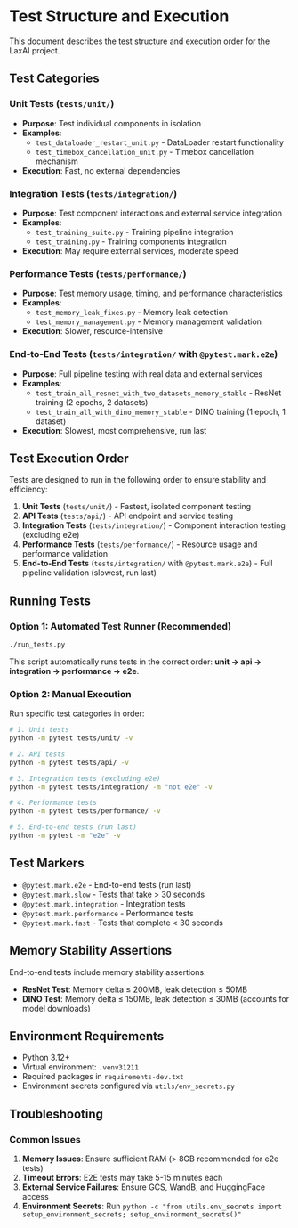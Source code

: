 # Test Structure and Execution

This document describes the test structure and execution order for the LaxAI project.

## Test Categories

### Unit Tests (`tests/unit/`)
- **Purpose**: Test individual components in isolation
- **Examples**:
  - `test_dataloader_restart_unit.py` - DataLoader restart functionality
  - `test_timebox_cancellation_unit.py` - Timebox cancellation mechanism
- **Execution**: Fast, no external dependencies

### Integration Tests (`tests/integration/`)
- **Purpose**: Test component interactions and external service integration
- **Examples**:
  - `test_training_suite.py` - Training pipeline integration
  - `test_training.py` - Training components integration
- **Execution**: May require external services, moderate speed

### Performance Tests (`tests/performance/`)
- **Purpose**: Test memory usage, timing, and performance characteristics
- **Examples**:
  - `test_memory_leak_fixes.py` - Memory leak detection
  - `test_memory_management.py` - Memory management validation
- **Execution**: Slower, resource-intensive

### End-to-End Tests (`tests/integration/` with `@pytest.mark.e2e`)
- **Purpose**: Full pipeline testing with real data and external services
- **Examples**:
  - `test_train_all_resnet_with_two_datasets_memory_stable` - ResNet training (2 epochs, 2 datasets)
  - `test_train_all_with_dino_memory_stable` - DINO training (1 epoch, 1 dataset)
- **Execution**: Slowest, most comprehensive, run last

## Test Execution Order

Tests are designed to run in the following order to ensure stability and efficiency:

1. **Unit Tests** (`tests/unit/`) - Fastest, isolated component testing
2. **API Tests** (`tests/api/`) - API endpoint and service testing
3. **Integration Tests** (`tests/integration/`) - Component interaction testing (excluding e2e)
4. **Performance Tests** (`tests/performance/`) - Resource usage and performance validation
5. **End-to-End Tests** (`tests/integration/` with `@pytest.mark.e2e`) - Full pipeline validation (slowest, run last)

## Running Tests

### Option 1: Automated Test Runner (Recommended)
```bash
./run_tests.py
```
This script automatically runs tests in the correct order: **unit → api → integration → performance → e2e**.

### Option 2: Manual Execution

Run specific test categories in order:
```bash
# 1. Unit tests
python -m pytest tests/unit/ -v

# 2. API tests
python -m pytest tests/api/ -v

# 3. Integration tests (excluding e2e)
python -m pytest tests/integration/ -m "not e2e" -v

# 4. Performance tests
python -m pytest tests/performance/ -v

# 5. End-to-end tests (run last)
python -m pytest -m "e2e" -v
```

## Test Markers

- `@pytest.mark.e2e` - End-to-end tests (run last)
- `@pytest.mark.slow` - Tests that take > 30 seconds
- `@pytest.mark.integration` - Integration tests
- `@pytest.mark.performance` - Performance tests
- `@pytest.mark.fast` - Tests that complete < 30 seconds

## Memory Stability Assertions

End-to-end tests include memory stability assertions:

- **ResNet Test**: Memory delta ≤ 200MB, leak detection ≤ 50MB
- **DINO Test**: Memory delta ≤ 150MB, leak detection ≤ 30MB (accounts for model downloads)

## Environment Requirements

- Python 3.12+
- Virtual environment: `.venv31211`
- Required packages in `requirements-dev.txt`
- Environment secrets configured via `utils/env_secrets.py`

## Troubleshooting

### Common Issues

1. **Memory Issues**: Ensure sufficient RAM (> 8GB recommended for e2e tests)
2. **Timeout Errors**: E2E tests may take 5-15 minutes each
3. **External Service Failures**: Ensure GCS, WandB, and HuggingFace access
4. **Environment Secrets**: Run `python -c "from utils.env_secrets import setup_environment_secrets; setup_environment_secrets()"`
